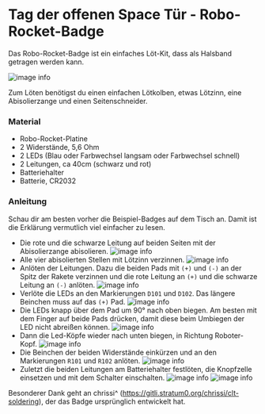 # Tag der offenen Space Tür - Robo-Rocket-Badge

Das Robo-Rocket-Badge ist ein einfaches Löt-Kit,
dass als Halsband getragen werden kann.

![image info](./contrib/185_leucht.jpg)

Zum Löten benötigst du einen einfachen Lötkolben,
etwas Lötzinn, eine Abisolierzange und einen Seitenschneider.

### Material

* Robo-Rocket-Platine
* 2 Widerstände, 5,6 Ohm
* 2 LEDs (Blau oder Farbwechsel langsam oder Farbwechsel schnell)
* 2 Leitungen, ca 40cm (schwarz und rot)
* Batteriehalter
* Batterie, CR2032

### Anleitung

Schau dir am besten vorher die Beispiel-Badges auf dem Tisch an.
Damit ist die Erklärung vermutlich viel einfacher zu
lesen.

* Die rote und die schwarze Leitung auf beiden Seiten mit der Abisolierzange abisolieren.
![image info](./contrib/101_Draht_rot_abisolieren.jpg)
* Alle vier abisolierten Stellen mit Lötzinn verzinnen.
![image info](./contrib/109_Draht_sw_verzinnen.jpg)
* Anlöten der Leitungen. Dazu die beiden Pads mit ``(+)`` und ``(-)`` an der Spitz der Rakete verzinnen und die rote Leitung an ``(+)`` und die schwarze Leitung an ``(-)`` anlöten.
![image info](./contrib/119_Draht_sw_Badge_anlöten.jpg)
* Verlöte die LEDs an den Markierungen ``D101`` und ``D102``. Das längere Beinchen muss auf das ``(+)`` Pad.
![image info](./contrib/127_Led2_Pad2_anlöten.jpg)
* Die LEDs knapp über dem Pad um 90° nach oben biegen. Am besten mit dem Finger auf beide Pads drücken, damit diese beim Umbiegen der LED nicht abreißen können.
![image info](./contrib/129_Led1_hochbiegen.jpg)
* Dann die Led-Köpfe wieder nach unten biegen, in Richtung Roboter-Kopf.
![image info](./contrib/139_Led1_2_Seite.jpg)
* Die Beinchen der beiden Widerstände einkürzen und an den Markierungen ``R101`` und ``R102`` anlöten.
![image info](./contrib/Widerstand_gekuerzt.jpg)
* Zuletzt die beiden Leitungen am Batteriehalter festlöten, die Knopfzelle einsetzen und mit dem Schalter einschalten.
![image info](./contrib/177_Batt_Halter_RT_Plus.jpg)
![image info](./contrib/181_Batterie_einsetzen.jpg)

Besonderer Dank geht an chrissi^ (https://gitli.stratum0.org/chrissi/clt-soldering), der das Badge ursprünglich entwickelt hat.